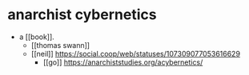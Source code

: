 # anarchist cybernetics

- a [[book]].
  - [[thomas swann]]
  - [[neil]] https://social.coop/web/statuses/107309077053616629
    - [[go]] https://anarchiststudies.org/acybernetics/

